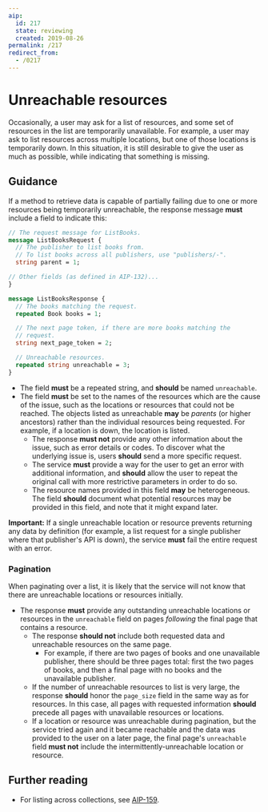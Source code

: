 ```yaml
---
aip:
  id: 217
  state: reviewing
  created: 2019-08-26
permalink: /217
redirect_from:
  - /0217
---
```


# Unreachable resources

Occasionally, a user may ask for a list of resources, and some set of resources
in the list are temporarily unavailable. For example, a user may ask to list
resources across multiple locations, but one of those locations is temporarily
down. In this situation, it is still desirable to give the user as much as
possible, while indicating that something is missing.

## Guidance

If a method to retrieve data is capable of partially failing due to one or more
resources being temporarily unreachable, the response message **must** include
a field to indicate this:

```proto
// The request message for ListBooks.
message ListBooksRequest {
  // The publisher to list books from.
  // To list books across all publishers, use "publishers/-".
  string parent = 1;

// Other fields (as defined in AIP-132)...
}

message ListBooksResponse {
  // The books matching the request.
  repeated Book books = 1;

  // The next page token, if there are more books matching the
  // request.
  string next_page_token = 2;

  // Unreachable resources.
  repeated string unreachable = 3;
}
```

- The field **must** be a repeated string, and **should** be named
  `unreachable`.
- The field **must** be set to the names of the resources which are the cause
  of the issue, such as the locations or resources that could not be reached.
  The objects listed as unreachable **may** be _parents_ (or higher ancestors)
  rather than the individual resources being requested. For example, if a
  location is down, the location is listed.
  - The response **must not** provide any other information about the issue,
    such as error details or codes. To discover what the underlying issue is,
    users **should** send a more specific request.
  - The service **must** provide a way for the user to get an error with
    additional information, and **should** allow the user to repeat the
    original call with more restrictive parameters in order to do so.
  - The resource names provided in this field **may** be heterogeneous. The
    field **should** document what potential resources may be provided in this
    field, and note that it might expand later.

**Important:** If a single unreachable location or resource prevents returning
any data by definition (for example, a list request for a single publisher
where that publisher's API is down), the service **must** fail the entire
request with an error.

### Pagination

When paginating over a list, it is likely that the service will not know that
there are unreachable locations or resources initially.

- The response **must** provide any outstanding unreachable locations or
  resources in the `unreachable` field on pages _following_ the final page that
  contains a resource.
  - The response **should not** include both requested data and unreachable
    resources on the same page.
    - For example, if there are two pages of books and one unavailable
      publisher, there should be three pages total: first the two pages of
      books, and then a final page with no books and the unavailable publisher.
  - If the number of unreachable resources to list is very large, the response
    **should** honor the `page_size` field in the same way as for resources. In
    this case, all pages with requested information **should** precede all
    pages with unavailable resources or locations.
  - If a location or resource was unreachable during pagination, but the
    service tried again and it became reachable and the data was provided to
    the user on a later page, the final page's `unreachable` field **must not**
    include the intermittently-unreachable location or resource.

## Further reading

- For listing across collections, see [AIP-159][].

[aip-159]: ./0159.md
